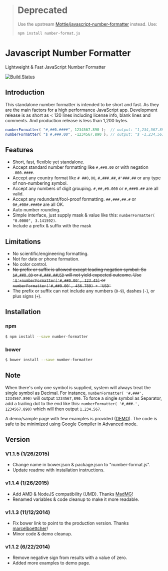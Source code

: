 > # Deprecated
> Use the upstream [Mottie/javascript-number-formatter](https://github.com/Mottie/javascript-number-formatter) instead. Use:
>
>     npm install number-format.js

# Javascript Number Formatter

Lightweight & Fast JavaScript Number Formatter

[![Build Status](https://travis-ci.org/j-/number-formatter.png?branch=master)](https://travis-ci.org/j-/number-formatter)

## Introduction

This standalone number formatter is intended to be short and fast. As they are the main factors for a high performance JavaScript app. Development release is as short as < 120 lines including license info, blank lines and comments. And production release is less than 1,200 bytes.

```js
numberFormatter( "#,##0.####", 1234567.890 );  // output: "1,234,567.89"
numberFormatter( "$ #,###.00", -1234567.890 ); // output: "$ -1,234,567.89"
```

## Features

* Short, fast, flexible yet standalone.
* Accept standard number formatting like `#,##0.00` or with negation `-000.####`.
* Accept any country format like `# ##0,00`, `#,###.##`, `#'###.##` or any type of non-numbering symbol.
* Accept any numbers of digit grouping. `#,##,#0.000` or `#,###0.##` are all valid.
* Accept any redundant/fool-proof formatting. `##,###,##.#` or `0#,#00#.###0#` are all OK.
* Auto number rounding.
* Simple interface, just supply mask & value like this: `numberFormatter( "0.0000", 3.141592)`.
* Include a prefix &amp; suffix with the mask

## Limitations

* No scientific/engineering formatting.
* Not for date or phone formation.
* No color control.
* <del>No prefix or suffix is allowed except leading negation symbol. So `$#,##0.00` or `#,###.##USD` will not yield expected outcome. Use `'$'+numberFormatter('#,##0.00', 123.45)` or `numberFormatter('#,##0.00', 456.789) + 'USD'`</del>
* The prefix or suffix can not include any numbers (`0-9`), dashes (`-`), or plus signs (`+`).

## Installation

### npm

```sh
$ npm install --save number-formatter
```

### bower

```sh
$ bower install --save number-formatter
```

## Note

When there's only one symbol is supplied, system will always treat the single symbol as Decimal. For instance, `numberFormatter( '#,###', 1234567.890)` will output `1234567,890`. To force a single symbol as Separator, add a trailing dot to the end like this: `numberFormatter( '#,###.', 1234567.890)` which will then output `1,234,567`.

A demo/sample page with few examples is provided ([DEMO](http://mottie.github.io/javascript-number-formatter/)). The code is safe to be minimized using Google Compiler in Advanced mode.

## Version

### V1.1.5 (1/26/2015)

* Change name in bower.json & package.json to "number-format.js".
* Update readme with installation instructions.

### v1.1.4 (1/26/2015)

* Add AMD & NodeJS compatibility (UMD). Thanks [MadMG](https://github.com/MadMG)!
* Renamed variables & code cleanup to make it more readable.

### v1.1.3 (11/12/2014)

* Fix bower link to point to the production version. Thanks [marcelboettcher](https://github.com/marcelboettcher)!
* Minor code & demo cleanup.

### v1.1.2 (6/22/2014)

* Remove negative sign from results with a value of zero.
* Added more examples to demo page.
